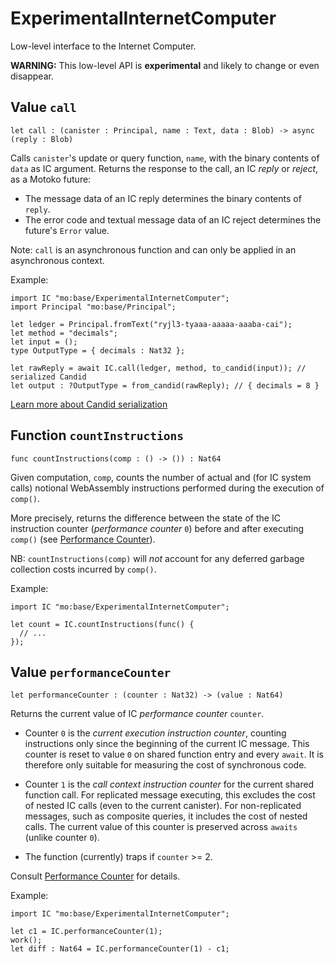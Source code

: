 # ExperimentalInternetComputer
Low-level interface to the Internet Computer.

**WARNING:** This low-level API is **experimental** and likely to change or even disappear.

## Value `call`
``` motoko no-repl
let call : (canister : Principal, name : Text, data : Blob) -> async (reply : Blob)
```

Calls ``canister``'s update or query function, `name`, with the binary contents of `data` as IC argument.
Returns the response to the call, an IC _reply_ or _reject_, as a Motoko future:

* The message data of an IC reply determines the binary contents of `reply`.
* The error code and textual message data of an IC reject determines the future's `Error` value.

Note: `call` is an asynchronous function and can only be applied in an asynchronous context.

Example:
```motoko no-repl
import IC "mo:base/ExperimentalInternetComputer";
import Principal "mo:base/Principal";

let ledger = Principal.fromText("ryjl3-tyaaa-aaaaa-aaaba-cai");
let method = "decimals";
let input = ();
type OutputType = { decimals : Nat32 };

let rawReply = await IC.call(ledger, method, to_candid(input)); // serialized Candid
let output : ?OutputType = from_candid(rawReply); // { decimals = 8 }
```

[Learn more about Candid serialization](https://internetcomputer.org/docs/current/motoko/main/reference/language-manual#candid-serialization)

## Function `countInstructions`
``` motoko no-repl
func countInstructions(comp : () -> ()) : Nat64
```

Given computation, `comp`, counts the number of actual and (for IC system calls) notional WebAssembly
instructions performed during the execution of `comp()`.

More precisely, returns the difference between the state of the IC instruction counter (_performance counter_ `0`) before and after executing `comp()`
(see [Performance Counter](https://internetcomputer.org/docs/current/references/ic-interface-spec#system-api-performance-counter)).

NB: `countInstructions(comp)` will _not_ account for any deferred garbage collection costs incurred by `comp()`.

Example:
```motoko no-repl
import IC "mo:base/ExperimentalInternetComputer";

let count = IC.countInstructions(func() {
  // ...
});
```

## Value `performanceCounter`
``` motoko no-repl
let performanceCounter : (counter : Nat32) -> (value : Nat64)
```

Returns the current value of IC _performance counter_ `counter`.

* Counter `0` is the _current execution instruction counter_, counting instructions only since the beginning of the current IC message.
  This counter is reset to value `0` on shared function entry and every `await`.
  It is therefore only suitable for measuring the cost of synchronous code.

* Counter `1` is the _call context instruction counter_  for the current shared function call.
  For replicated message executing, this excludes the cost of nested IC calls (even to the current canister).
  For non-replicated messages, such as composite queries, it includes the cost of nested calls.
  The current value of this counter is preserved across `awaits` (unlike counter `0`).

* The function (currently) traps if `counter` >= 2.

Consult [Performance Counter](https://internetcomputer.org/docs/current/references/ic-interface-spec#system-api-performance-counter) for details.

Example:
```motoko no-repl
import IC "mo:base/ExperimentalInternetComputer";

let c1 = IC.performanceCounter(1);
work();
let diff : Nat64 = IC.performanceCounter(1) - c1;
```

